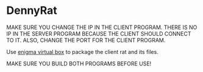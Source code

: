 # DennyRat
 
MAKE SURE YOU CHANGE THE IP IN THE CLIENT PROGRAM.
THERE IS NO IP IN THE SERVER PROGRAM BECAUSE THE CLIENT SHOULD CONNECT TO IT.
ALSO, CHANGE THE PORT FOR THE CLIENT PROGRAM.

Use [enigma virtual box](https://enigmaprotector.com/en/aboutvb.html) to package the client rat and its files.

MAKE SURE YOU BUILD BOTH PROGRAMS BEFORE USE!

